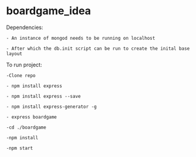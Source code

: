 # boardgame_idea

Dependencies:

    - An instance of mongod needs to be running on localhost
    
    - After which the db.init script can be run to create the inital base layout

To run project:

	-Clone repo
	
	- npm install express
	
	- npm install express --save
	
	- npm install express-generator -g
	
	- express boardgame
	
	-cd ./boardgame 
	
	-npm install
	
	-npm start
